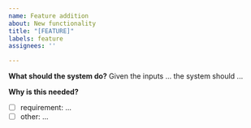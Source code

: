 ```yaml
---
name: Feature addition
about: New functionality
title: "[FEATURE]"
labels: feature
assignees: ''

---
```


**What should the system do?**
Given the inputs ... the system should ...

**Why is this needed?**
- [ ] requirement: ...
- [ ] other: ...
